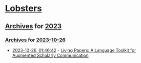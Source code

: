 # [Lobsters](../../../README.md)

## [Archives](../../index.md) for [2023](../index.md)

### [Archives](../../index.md) for [2023-10-26](index.md)

* [2023-10-26, 01:46:42](https://lobste.rs/s/n1cokv/living_papers_language_toolkit_for) - [Living Papers: A Language Toolkit for Augmented Scholarly Communication](https://idl.cs.washington.edu/papers/living-papers/)
